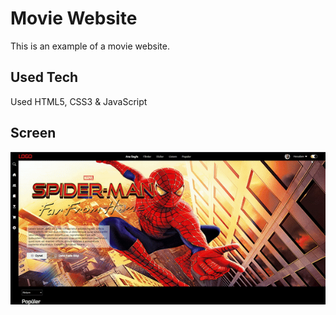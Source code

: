 <h1> Movie Website </h1>

This is an example of a movie website.

<h2> Used Tech </h2>

Used HTML5, CSS3 & JavaScript

<h2> Screen </h2>
 
 ![](ekran.gif)
